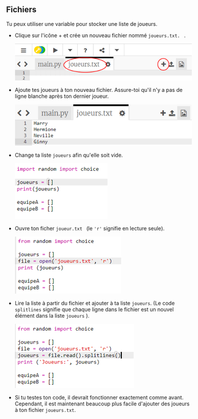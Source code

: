 ## Fichiers

Tu peux utiliser une variable pour stocker une liste de joueurs.

+ Clique sur l'icône + et crée un nouveau fichier nommé `joueurs.txt. ` .
    
    ![capture d'écran](images/team-file-create.png)

+ Ajoute tes joueurs à ton nouveau fichier. Assure-toi qu'il n'y a pas de ligne blanche après ton dernier joueur.
    
    ![capture d'écran](images/team-file-add.png)

+ Change ta liste `joueurs` afin qu'elle soit vide.
    
    ![capture d'écran](images/team-players-empty.png)

+ Ouvre ton ficher `joueur.txt ` (le `'r'` signifie en lecture seule).
    
    ![capture d'écran](images/team-file-open.png)

+ Lire la liste à partir du fichier et ajouter à ta liste `joueurs`. (Le code `splitlines` signifie que chaque ligne dans le fichier est un nouvel élément dans la liste `joueurs` ).
    
    ![capture d'écran](images/team-file-load.png)

+ Si tu testes ton code, il devrait fonctionner exactement comme avant. Cependant, il est maintenant beaucoup plus facile d'ajouter des joueurs à ton fichier `joueurs.txt`.